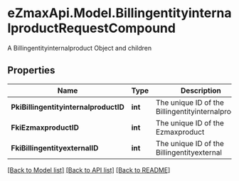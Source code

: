 # eZmaxApi.Model.BillingentityinternalproductRequestCompound
A Billingentityinternalproduct Object and children

## Properties

Name | Type | Description | Notes
------------ | ------------- | ------------- | -------------
**PkiBillingentityinternalproductID** | **int** | The unique ID of the Billingentityinternalproduct | [optional] 
**FkiEzmaxproductID** | **int** | The unique ID of the Ezmaxproduct | 
**FkiBillingentityexternalID** | **int** | The unique ID of the Billingentityexternal | 

[[Back to Model list]](../README.md#documentation-for-models) [[Back to API list]](../README.md#documentation-for-api-endpoints) [[Back to README]](../README.md)

